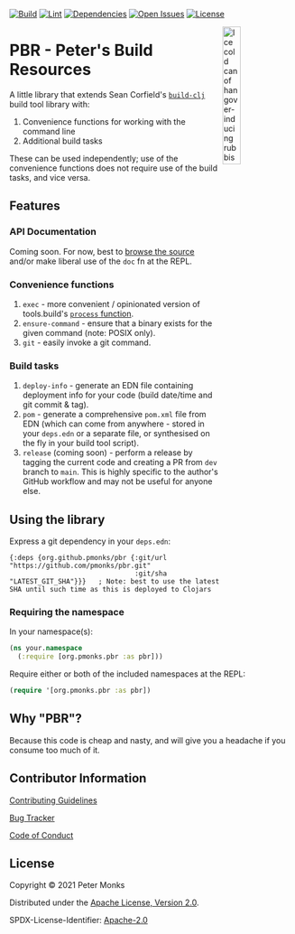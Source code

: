 [![Build](https://github.com/pmonks/pbr/workflows/build/badge.svg?branch=main)](https://github.com/pmonks/pbr/actions?query=workflow%3Abuild) [![Lint](https://github.com/pmonks/pbr/workflows/lint/badge.svg?branch=main)](https://github.com/pmonks/pbr/actions?query=workflow%3Alint) [![Dependencies](https://github.com/pmonks/pbr/workflows/dependencies/badge.svg?branch=main)](https://github.com/pmonks/pbr/actions?query=workflow%3Adependencies) [![Open Issues](https://img.shields.io/github/issues/pmonks/discljord-utils.svg)](https://github.com/pmonks/pbr/issues) [![License](https://img.shields.io/github/license/pmonks/discljord-utils.svg)](https://github.com/pmonks/pbr/blob/main/LICENSE)


<img alt="Ice cold can of hangover-inducing rubbish beer" align="right" width="25%" src="https://pabstblueribbon.com/wp-content/uploads/2020/10/pbr-org.png">

# PBR - Peter's Build Resources

A little library that extends Sean Corfield's [`build-clj`](https://github.com/IGJoshua/discljord) build tool library with:

1. Convenience functions for working with the command line
2. Additional build tasks

These can be used independently; use of the convenience functions does not require use of the build tasks, and vice versa.

## Features

### API Documentation

Coming soon.  For now, best to [browse the source](https://github.com/pmonks/pbr/tree/main/src) and/or make liberal use of the `doc` fn at the REPL.

### Convenience functions 

1. `exec` - more convenient / opinionated version of tools.build's [`process` function](https://clojure.github.io/tools.build/clojure.tools.build.api.html#var-process).
2. `ensure-command` - ensure that a binary exists for the given command (note: POSIX only).
3. `git` - easily invoke a git command.

### Build tasks

1. `deploy-info` - generate an EDN file containing deployment info for your code (build date/time and git commit & tag).
2. `pom` - generate a comprehensive `pom.xml` file from EDN (which can come from anywhere - stored in your `deps.edn` or a separate file, or synthesised on the fly in your build tool script).
3. `release` (coming soon) - perform a release by tagging the current code and creating a PR from `dev` branch to `main`. This is highly specific to the author's GitHub workflow and may not be useful for anyone else.

## Using the library

Express a git dependency in your `deps.edn`:

```edn
{:deps {org.github.pmonks/pbr {:git/url "https://github.com/pmonks/pbr.git"
                               :git/sha "LATEST_GIT_SHA"}}}   ; Note: best to use the latest SHA until such time as this is deployed to Clojars
```

### Requiring the namespace

In your namespace(s):

```clojure
(ns your.namespace
  (:require [org.pmonks.pbr :as pbr]))
```

Require either or both of the included namespaces at the REPL:

```clojure
(require '[org.pmonks.pbr :as pbr])
```

## Why "PBR"?

Because this code is cheap and nasty, and will give you a headache if you consume too much of it.

## Contributor Information

[Contributing Guidelines](https://github.com/pmonks/pbr/blob/main/.github/CONTRIBUTING.md)

[Bug Tracker](https://github.com/pmonks/pbr/issues)

[Code of Conduct](https://github.com/pmonks/pbr/blob/main/.github/CODE_OF_CONDUCT.md)

## License

Copyright © 2021 Peter Monks

Distributed under the [Apache License, Version 2.0](http://www.apache.org/licenses/LICENSE-2.0).

SPDX-License-Identifier: [Apache-2.0](https://spdx.org/licenses/Apache-2.0)
